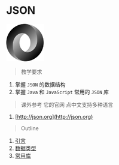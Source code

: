 # JSON

<img src="../image/json/JSON_logo.svg" title="JSON" width="100">

> 教学要求

1. 掌握 `JSON` 的数据结构
2. 掌握 `Java` 和 `JavaScript` 常用的 `JSON` 库

> 课外参考 它的官网 点中文支持多种语言

1. [http://json.org](http://json.org)

> Outline

1. [引言](intro.md)
2. [数据类型](data_fromat.md)
3. [常用库](lib.md)